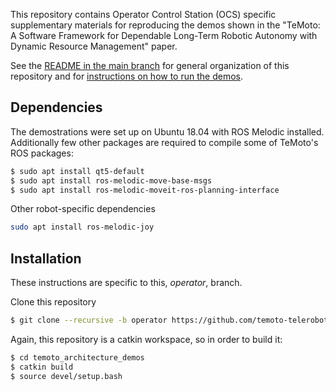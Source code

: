 This repository contains Operator Control Station (OCS) specific supplementary materials for reproducing the demos shown in the 
"TeMoto: A Software Framework for Dependable Long-Term Robotic Autonomy with Dynamic Resource Management" paper.

See the [README in the main branch](https://github.com/temoto-telerobotics-demos/temoto_architecture_demos)
for general organization of this repository and for [instructions on how to run the demos](https://github.com/temoto-telerobotics-demos/temoto_architecture_demos/tree/master#run-the-demos).

## Dependencies
The demostrations were set up on Ubuntu 18.04 with ROS Melodic installed.
Additionally few other packages are required to compile some of TeMoto's ROS packages:

``` bash
$ sudo apt install qt5-default
$ sudo apt install ros-melodic-move-base-msgs
$ sudo apt install ros-melodic-moveit-ros-planning-interface
```

Other robot-specific dependencies

``` bash
sudo apt install ros-melodic-joy
```

## Installation
These instructions are specific to this, *operator*, branch.

Clone this repository
``` bash
$ git clone --recursive -b operator https://github.com/temoto-telerobotics-demos/temoto_architecture_demos
```

Again, this repository is a catkin workspace, so in order to build it:
``` bash
$ cd temoto_architecture_demos
$ catkin build
$ source devel/setup.bash
```